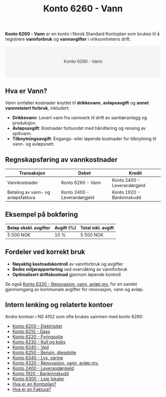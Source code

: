﻿---
title: "Konto 6260 - Vann"
seoTitle: "6260-vann"
description: '**Konto 6260 - Vann** er en konto i Norsk Standard Kontoplan som brukes til å registrere **vannforbruk** og **vannavgifter** i virksomhetens drift.'
---

**Konto 6260 - Vann** er en konto i Norsk Standard Kontoplan som brukes til å registrere **vannforbruk** og **vannavgifter** i virksomhetens drift.

![Illustrasjon av konto 6260 Vann](6260-vann-image.svg)

## Hva er Vann?

*Vann* omfatter kostnader knyttet til **drikkevann**, **avløpsavgift** og **annet vannrelatert forbruk**, inkludert:

* **Drikkevann**: Levert vann fra vannverk til drift av sanitæranlegg og produksjon.
* **Avløpsavgift**: Kostnader forbundet med håndtering og rensing av spillvann.
* **Tilknytningsavgift**: Engangs- eller løpende kostnader for tilknytning til vann- og avløpsnett.

## Regnskapsføring av vannkostnader

| Transaksjon                        | Debet                     | Kredit                       |
|------------------------------------|---------------------------|------------------------------|
| Vannkostnader                      | Konto 6260 - Vann         | Konto 2400 - Leverandørgjeld |
| Betaling av vann- og avløpsfaktura | Konto 2400 - Leverandørgjeld | Konto 1920 - Bankinnskudd   |

## Eksempel på bokføring

| Beløp ekskl. avgifter | Avgift (%) | Total inkl. avgift |
|-----------------------|------------|--------------------|
| 5 000 NOK             | 10 %       | 5 500 NOK          |

## Fordeler ved korrekt bruk

* **Nøyaktig kostnadskontroll** av vannforbruk og avgifter
* **Bedre miljørapportering** ved overvåking av vannforbruk
* **Optimalisert driftskostnad** gjennom løpende kontroll

Se også [Konto 6320 - Renovasjon, vann, avløp mv.](/blogs/kontoplan/6320-renovasjon-vann-avlop-mv "Konto 6320 - Renovasjon, vann, avløp mv.") for en samlet gjennomgang av kommunale avgifter for renovasjon, vann og avløp.

## Intern lenking og relaterte kontoer

Andre kontoer i NS 4102 som ofte brukes sammen med konto 6260:

* [Konto 6200 - Elektrisitet](/blogs/kontoplan/6200-elektrisitet "Konto 6200 - Elektrisitet")
* [Konto 6210 - Gass](/blogs/kontoplan/6210-gass "Konto 6210 - Gass")
* [Konto 6220 - Fyringsolje](/blogs/kontoplan/6220-fyringsolje "Konto 6220 - Fyringsolje")
* [Konto 6230 - Kull og koks](/blogs/kontoplan/6230-kull-koks "Konto 6230 - Kull og koks")
* [Konto 6240 - Ved](/blogs/kontoplan/6240-ved "Konto 6240 - Ved")
* [Konto 6250 - Bensin, dieselolje](/blogs/kontoplan/6250-bensin-dieselolje "Konto 6250 - Bensin, dieselolje")
* [Konto 6340 - Lys, varme](/blogs/kontoplan/6340-lys-varme "Konto 6340 - Lys, varme")
* [Konto 6320 - Renovasjon, vann, avløp mv.](/blogs/kontoplan/6320-renovasjon-vann-avlop-mv "Konto 6320 - Renovasjon, vann, avløp mv.")
* [Konto 2400 - Leverandørgjeld](/blogs/kontoplan/2400-leverandorgjeld "Konto 2400 - Leverandørgjeld")
* [Konto 1920 - Bankinnskudd](/blogs/kontoplan/1920-bankinnskudd "Konto 1920 - Bankinnskudd")
* [Konto 6300 - Leie lokaler](/blogs/kontoplan/6300-leie-lokaler "Konto 6300 - Leie lokaler")
* [Hva er en Kontoplan?](/blogs/regnskap/hva-er-kontoplan "Hva er en Kontoplan? Komplett Guide til Kontoplaner i Norsk Regnskap")
* [Hva er en Faktura?](/blogs/regnskap/hva-er-en-faktura "Hva er en Faktura? En Guide til Norske Fakturakrav")






